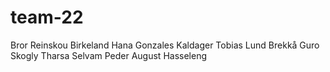 # team-22

Bror Reinskou Birkeland
Hana Gonzales Kaldager
Tobias Lund Brekkå
Guro Skogly
Tharsa Selvam
Peder August Hasseleng

